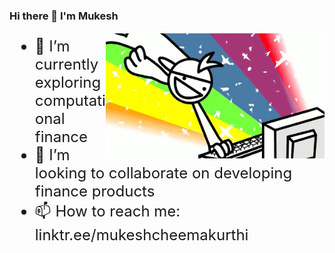 ### Hi there 👋 I'm Mukesh

<img src="https://github.com/1-mukesh-1/1-mukesh-1/blob/main/rbg.gif" height="200" width="350" align="right" style="margin-top: 2px">


<ul style="font-size: x-large"> 
<li> 🌱 I’m currently exploring computational finance </li> 
<li> 👯 I’m looking to collaborate on developing finance products </li> 
<li> 📫 How to reach me: linktr.ee/mukeshcheemakurthi </li> 
</ul>

